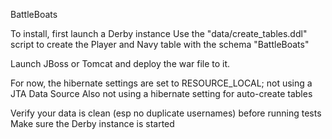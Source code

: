 BattleBoats

To install, first launch a Derby instance
Use the "data/create_tables.ddl" script to create the Player and Navy table with the schema "BattleBoats"

Launch JBoss or Tomcat and deploy the war file to it.

For now, the hibernate settings are set to RESOURCE_LOCAL; not using a JTA Data Source
Also not using a hibernate setting for auto-create tables

Verify your data is clean (esp no duplicate usernames) before running tests
Make sure the Derby instance is started









